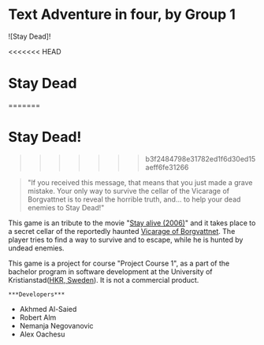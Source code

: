 ﻿# Text Adventure in four, by Group 1
![Stay Dead]!

<<<<<<< HEAD
# Stay Dead
=======
# Stay Dead!
>>>>>>> b3f2484798e31782ed1f6d30ed15aeff6fe31266

> "If you received this message, that means that you just made a grave mistake. Your only way to survive the cellar of the Vicarage of Borgvattnet is to reveal the horrible truth, and... to help your dead enemies to Stay Dead!"



This game is an tribute to the movie "[Stay alive (2006)](https://en.wikipedia.org/wiki/Stay_Alive)" and it takes place to a secret cellar of the reportedly haunted [Vicarage of Borgvattnet](https://en.wikipedia.org/wiki/Borgvattnet). The player tries to find a way to survive and to escape, while he is hunted by undead enemies.

This game is a project for course "Project Course 1", as a part of the bachelor program in software development at the University of Kristianstad([HKR, Sweden](https://www.hkr.se)).
It is not a commercial product.


	***Developers***

- Akhmed Al-Saied 
- Robert Alm
- Nemanja Negovanovic
- Alex Oachesu


